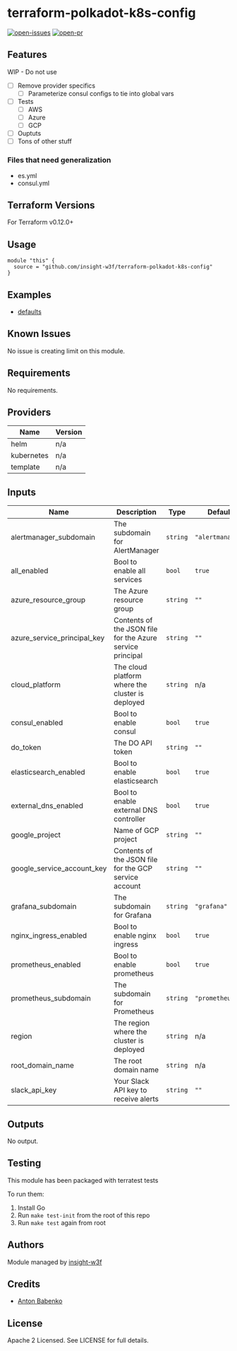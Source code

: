 # terraform-polkadot-k8s-config

[![open-issues](https://img.shields.io/github/issues-raw/insight-w3f/terraform-polkadot-k8s-config?style=for-the-badge)](https://github.com/insight-w3f/terraform-polkadot-k8s-config/issues)
[![open-pr](https://img.shields.io/github/issues-pr-raw/insight-w3f/terraform-polkadot-k8s-config?style=for-the-badge)](https://github.com/insight-w3f/terraform-polkadot-k8s-config/pulls)

## Features

WIP - Do not use 

- [ ] Remove provider specifics
    - [ ] Parameterize consul configs to tie into global vars 

- [ ] Tests 
    - [ ] AWS
    - [ ] Azure
    - [ ] GCP
         
- [ ] Ouptuts 
- [ ] Tons of other stuff

### Files that need generalization 

- es.yml
- consul.yml

## Terraform Versions

For Terraform v0.12.0+

## Usage

```hcl-terraform
module "this" {
  source = "github.com/insight-w3f/terraform-polkadot-k8s-config"
}
```
## Examples

- [defaults](https://github.com/insight-w3f/terraform-polkadot-k8s-config/tree/master/examples/defaults)

## Known  Issues
No issue is creating limit on this module.

<!-- BEGINNING OF PRE-COMMIT-TERRAFORM DOCS HOOK -->
## Requirements

No requirements.

## Providers

| Name | Version |
|------|---------|
| helm | n/a |
| kubernetes | n/a |
| template | n/a |

## Inputs

| Name | Description | Type | Default | Required |
|------|-------------|------|---------|:--------:|
| alertmanager\_subdomain | The subdomain for AlertManager | `string` | `"alertmanager"` | no |
| all\_enabled | Bool to enable all services | `bool` | `true` | no |
| azure\_resource\_group | The Azure resource group | `string` | `""` | no |
| azure\_service\_principal\_key | Contents of the JSON file for the Azure service principal | `string` | `""` | no |
| cloud\_platform | The cloud platform where the cluster is deployed | `string` | n/a | yes |
| consul\_enabled | Bool to enable consul | `bool` | `true` | no |
| do\_token | The DO API token | `string` | `""` | no |
| elasticsearch\_enabled | Bool to enable elasticsearch | `bool` | `true` | no |
| external\_dns\_enabled | Bool to enable external DNS controller | `bool` | `true` | no |
| google\_project | Name of GCP project | `string` | `""` | no |
| google\_service\_account\_key | Contents of the JSON file for the GCP service account | `string` | `""` | no |
| grafana\_subdomain | The subdomain for Grafana | `string` | `"grafana"` | no |
| nginx\_ingress\_enabled | Bool to enable nginx ingress | `bool` | `true` | no |
| prometheus\_enabled | Bool to enable prometheus | `bool` | `true` | no |
| prometheus\_subdomain | The subdomain for Prometheus | `string` | `"prometheus"` | no |
| region | The region where the cluster is deployed | `string` | n/a | yes |
| root\_domain\_name | The root domain name | `string` | n/a | yes |
| slack\_api\_key | Your Slack API key to receive alerts | `string` | `""` | no |

## Outputs

No output.

<!-- END OF PRE-COMMIT-TERRAFORM DOCS HOOK -->

## Testing
This module has been packaged with terratest tests

To run them:

1. Install Go
2. Run `make test-init` from the root of this repo
3. Run `make test` again from root

## Authors

Module managed by [insight-w3f](https://github.com/insight-w3f)

## Credits

- [Anton Babenko](https://github.com/antonbabenko)

## License

Apache 2 Licensed. See LICENSE for full details.